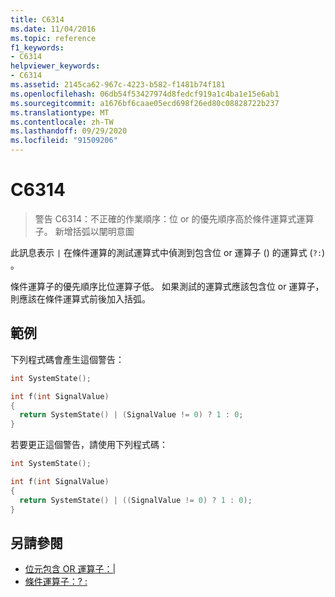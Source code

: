 ```yaml
---
title: C6314
ms.date: 11/04/2016
ms.topic: reference
f1_keywords:
- C6314
helpviewer_keywords:
- C6314
ms.assetid: 2145ca62-967c-4223-b582-f1481b74f181
ms.openlocfilehash: 06db54f53427974d8fedcf919a1c4ba1e15e6ab1
ms.sourcegitcommit: a1676bf6caae05ecd698f26ed80c08828722b237
ms.translationtype: MT
ms.contentlocale: zh-TW
ms.lasthandoff: 09/29/2020
ms.locfileid: "91509206"
---
```

# <a name="c6314"></a>C6314

> 警告 C6314：不正確的作業順序：位 or 的優先順序高於條件運算式運算子。 新增括弧以闡明意圖

此訊息表示 `|` 在條件運算的測試運算式中偵測到包含位 or 運算子 () 的運算式 (`?:`) 。

條件運算子的優先順序比位運算子低。 如果測試的運算式應該包含位 or 運算子，則應該在條件運算式前後加入括弧。

## <a name="example"></a>範例

下列程式碼會產生這個警告：

```cpp
int SystemState();

int f(int SignalValue)
{
  return SystemState() | (SignalValue != 0) ? 1 : 0;
}
```

若要更正這個警告，請使用下列程式碼：

```cpp
int SystemState();

int f(int SignalValue)
{
  return SystemState() | ((SignalValue != 0) ? 1 : 0);
}
```

## <a name="see-also"></a>另請參閱

- [位元包含 OR 運算子：&#124;](../cpp/bitwise-inclusive-or-operator-pipe.md)
- [條件運算子：? :](../cpp/conditional-operator-q.md)
